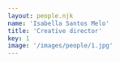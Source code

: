 ```yaml
---
layout: people.njk
name: 'Isabella Santos Melo'
title: 'Creative director'
key: 1
image: '/images/people/1.jpg'
---
```

